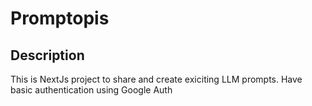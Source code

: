 # Promptopis

## Description

This is NextJs project to share and create exiciting LLM prompts. Have basic authentication using Google Auth
